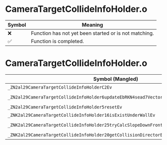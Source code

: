 # CameraTargetCollideInfoHolder.o
| Symbol | Meaning 
| ------------- | ------------- 
| :x: | Function has not yet been started or is not matching. 
| :white_check_mark: | Function is completed. 


# CameraTargetCollideInfoHolder.o
| Symbol (Mangled) | Symbol (Demangled) | Decompiled? |
| ------------- |  ------------- | ------------- |
| `_ZN2al29CameraTargetCollideInfoHolderC2Ev` | `al::CameraTargetCollideInfoHolder::CameraTargetCollideInfoHolder(void)` | :white_check_mark: |
| `_ZN2al29CameraTargetCollideInfoHolder6updateEbRKN4sead7Vector3IfEES5_S5_` | `al::CameraTargetCollideInfoHolder::update(bool,sead::Vector3<float> const&,sead::Vector3<float> const&,sead::Vector3<float> const&)` | :white_check_mark: |
| `_ZN2al29CameraTargetCollideInfoHolder5resetEv` | `al::CameraTargetCollideInfoHolder::reset(void)` | :white_check_mark: |
| `_ZNK2al29CameraTargetCollideInfoHolder16isExistUnderWallEv` | `al::CameraTargetCollideInfoHolder::isExistUnderWall(void)const` | :white_check_mark: |
| `_ZNK2al29CameraTargetCollideInfoHolder25tryCalcSlopeDownFrontDirHEPN4sead7Vector3IfEE` | `al::CameraTargetCollideInfoHolder::tryCalcSlopeDownFrontDirH(sead::Vector3<float> *)const` | :white_check_mark: |
| `_ZNK2al29CameraTargetCollideInfoHolder20getCollisionDirectorEv` | `al::CameraTargetCollideInfoHolder::getCollisionDirector(void)const` | :white_check_mark: |
